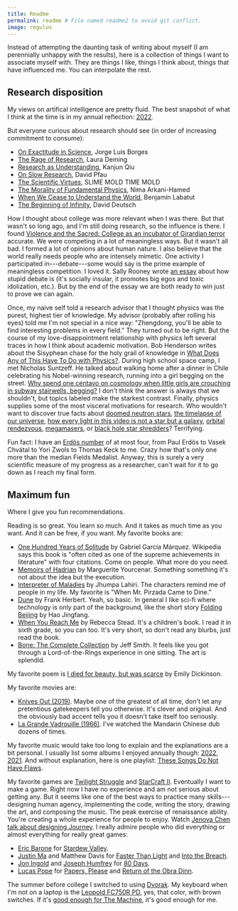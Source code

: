 ```yaml
---
title: Readme
permalink: readme # File named readme2 to avoid git conflict.
image: regulus
---
```


Instead of attempting the daunting task of writing about myself (I am perennially unhappy with the results), here is a collection of things I want to associate myself with. They are things I like, things I think about, things that have influenced me. You can interpolate the rest.

## Research disposition

My views on artifical intelligence are pretty fluid. The best snapshot of what I think at the time is in my annual reflection: [2022](https://zhengdongwang.com/2022/12/28/2022-letter.html).

But everyone curious about research should see (in order of increasing commitment to consume):

* [On Exactitude in Science](https://kwarc.info/teaching/TDM/Borges.pdf), Jorge Luis Borges
* [The Rage of Research](https://ldeming.posthaven.com/the-rage-of-research), Laura Deming
* [Research as Understanding](https://kanjun.me/writing/research-as-understanding), Kanjun Qiu
* [On Slow Research](http://davidpfau.com/slow_research.html), David Pfau
* [The Scientific Virtues](https://slimemoldtimemold.com/2022/02/10/the-scientific-virtues/), SLIME MOLD TIME MOLD
* [The Morality of Fundamental Physics](https://www.youtube.com/watch?v=5aAMJNVmdoY), Nima Arkani-Hamed
* [When We Cease to Understand the World](https://www.goodreads.com/book/show/53972214-when-we-cease-to-understand-the-world), Benjam&iacute;n Labatut
* [The Beginning of Infinity](https://www.goodreads.com/book/show/10483171-the-beginning-of-infinity), David Deutsch

How I thought about college was more relevant when I was there. But that wasn't so long ago, and I'm still doing research, so the influence is there. I found [Violence and the Sacred: College as an incubator of Girardian terror](https://danwang.co/college-girardian-terror) accurate. We were competing in a lot of meaningless ways. But it wasn't all bad. I formed a lot of opinions about human nature. I also believe that the world really needs people who are intensely mimetic. One activity I participated in---debate---some would say is the prime example of meaningless competition. I loved it. Sally Rooney wrote [an essay](https://thedublinreview.com/article/even-if-you-beat-me) about how stupid debate is (it's socially insular, it promotes big egos and toxic idolization, etc.). But by the end of the essay we are both ready to win just to prove we can again.

Once, my naive self told a research advisor that I thought physics was the purest, highest tier of knowledge. My advisor (probably after rolling his eyes) told me I'm not special in a nice way: "Zhengdong, you'll be able to find interesting problems in every field." They turned out to be right. But the course of my love-disappointment relationship with physics left several traces in how I think about academic motivation. Bob Henderson writes about the Sisyphean chase for the holy grail of knowledge in [What Does Any of This Have To Do with Physics?](https://nautil.us/what-does-any-of-this-have-to-do-with-physics-236309/). During high school space camp, I met Nicholas Suntzeff. He talked about walking home after a dinner in Chile celebrating his Nobel-winning research, running into a girl begging on the street. [Why spend one centavo on cosmology when little girls are crouching in subway stairwells, begging?](https://www.lastwordonnothing.com/2012/08/13/guest-post-that-eternal-question) I don't think the answer is always that we shouldn't, but topics labeled make the starkest contrast. Finally, physics supplies some of the most visceral motivations for research. Who wouldn't want to discover true facts about [doomed neutron stars](https://www.youtube.com/watch?v=x_Akn8fUBeQ), [the timelapse of our universe](https://www.youtube.com/watch?v=uD4izuDMUQA), [how every light in this video is not a star but a galaxy](https://www.youtube.com/watch?v=rOjrImaPh80), [orbital rendezvous](https://www.youtube.com/watch?v=B1R3dTdcpSU), [megamasers](https://en.wikipedia.org/wiki/Megamaser), or [black hole star shredders](https://www.youtube.com/watch?v=ubBzcSD8G8k)? Terrifying.

Fun fact: I have an [Erd&ouml;s number](https://en.wikipedia.org/wiki/Erd%C5%91s_number) of at most four, from Paul Erd&ouml;s to Vasek Chv&aacute;tal to Yori Zwols to Thomas Keck to me. Crazy how that's only one more than the median Fields Medalist. Anyway, this is surely a very scientific measure of my progress as a researcher, can't wait for it to go down as I reach my final form.

## Maximum fun

Where I give you fun recommendations.

Reading is so great. You learn so much. And it takes as much time as you want. And it can be free, if you want. My favorite books are:
* [One Hundred Years of Solitude](https://www.goodreads.com/book/show/320.One_Hundred_Years_of_Solitude) by Gabriel Garc&iacute;a M&aacute;rquez. Wikipedia says this book is "often cited as one of the supreme achievements in literature" with four citations. Come on people. What more do you need.
* [Memoirs of Hadrian](https://www.goodreads.com/book/show/12172.Memoirs_of_Hadrian) by Marguerite Yourcenar. Something something it's not about the idea but the execution.
* [Interpreter of Maladies](https://www.goodreads.com/book/show/5439.Interpreter_of_Maladies) by Jhumpa Lahiri. The characters remind me of people in my life. My favorite is "When Mr. Pirzada Came to Dine."
* [Dune](https://www.goodreads.com/book/show/234225.Dune) by Frank Herbert. Yeah, so basic. In general I like sci-fi where technology is only part of the background, like the short story [Folding Beijing](https://uncannymagazine.com/article/folding-beijing-2) by Hao Jingfang.
* [When You Reach Me](https://www.goodreads.com/book/show/5310515-when-you-reach-me) by Rebecca Stead. It's a children's book. I read it in sixth grade, so you can too. It's very short, so don't read any blurbs, just read the book.
* [Bone: The Complete Collection](https://www.goodreads.com/book/show/92143.Bone) by Jeff Smith. It feels like you got through a Lord-of-the-Rings experience in one sitting. The art is splendid.

My favorite poem is [I died for beauty, but was scarce](https://www.bartleby.com/113/4010.html) by Emily Dickinson.

My favorite movies are:

* [Knives Out (2019)](https://www.imdb.com/title/tt8946378). Maybe one of the greatest of all time, don't let any pretentious gatekeepers tell you otherwise. It's clever and original. And the obviously bad accent tells you it doesn't take itself too seriously.
* [La Grande Vadrouille (1966)](https://www.imdb.com/title/tt0060474). I've watched the Mandarin Chinese dub dozens of times.

My favorite music would take too long to explain and the explanations are a bit personal. I usually list some albums I enjoyed annually though: [2022](https://zhengdongwang.com/2022/12/28/what-i-listened-to-this-year.html), [2021](https://zhengdongwang.com/2021/12/18/what-i-listened-to-this-year.html). And without explanation, here is one playlist: [These Songs Do Not Have Flaws](https://open.spotify.com/playlist/6CFotAZGG30wEw8q5ktupa).

My favorite games are [Twilight Struggle](https://boardgamegeek.com/boardgame/12333/twilight-struggle) and [StarCraft II](https://starcraft2.com/en-us). Eventually I want to make a game. Right now I have no experience and am not serious about getting any. But it seems like one of the best ways to practice many skills---designing human agency, implementing the code, writing the story, drawing the art, and composing the music. The peak exercise of renaissance ability. You're creating a whole experience for people to enjoy. Watch [Jenova Chen talk about designing Journey](https://www.gdcvault.com/play/1017700/Designing). I really admire people who did everything or almost everything for really great games:

* [Eric Barone](https://twitter.com/ConcernedApe) for [Stardew Valley](https://www.stardewvalley.net).
* [Justin Ma](https://twitter.com/Jarmustard) and Matthew Davis for [Faster Than Light](https://subsetgames.com/ftl.html) and [Into the Breach](https://subsetgames.com/itb.html).
* [Jon Ingold](https://twitter.com/joningold) and [Joseph Humfrey](https://twitter.com/joethephish) for [80 Days](https://www.inklestudios.com/80days).
* [Lucas Pope](https://dukope.com) for [Papers, Please](https://papersplea.se) and [Return of the Obra Dinn](https://obradinn.com).

The summer before college I switched to using [Dvorak](https://en.wikipedia.org/wiki/Dvorak_keyboard_layout). My keyboard when I'm not on a laptop is the [Leopold FC750R PD](https://www.leopold.co.kr/Shop/Item.php?ItId=1550022044), yes, that color, with brown switches. If it's [good enough for The Machine](https://liquipedia.net/starcraft2/Pro_gear), it's good enough for me.
